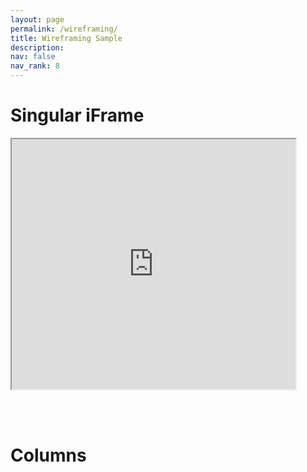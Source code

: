 ```yaml
---
layout: page
permalink: /wireframing/
title: Wireframing Sample
description:
nav: false
nav_rank: 8
---
```


# Singular iFrame

<iframe 
  src="https://lore3581.github.io/da4a-collectionbuilder/item.html?id=da4a007#item-title" 
  width="90%" 
  height="400px"
  title="Collection Builder Integration"
  margin-top="-2000px"
  ></iframe>

<br><br>

# Columns
<br>
<html>
 <head>
    <style>
    {
        box-sizing: border-box;
    }
    /* Set additional styling options for the columns*/
    .column {
    float: left;
    width: 50%;
    margin: 2px;
    }

    .row:after {
    content: "";
    display: table;
    clear: both;
    }
    </style>
 </head>
 <body>
    <div class="row">
        <div class="column" style="background-color:;">
            <h2>Example</h2>
            <iframe src="https://lore3581.github.io/da4a-collectionbuilder/item.html?id=da4a005#item-title" width="90%" height=400px title="Collection Builder Integration"></iframe>
        </div>
        <div class="column" style="background-color:;">
            <h2>Example 2</h2>
            <iframe src="https://lore3581.github.io/da4a-collectionbuilder/item.html?id=da4a001#item-title" width="90%" height=400px title="Collection Builder Integration"></iframe>
        </div>
    </div>
 </body>
</html>
